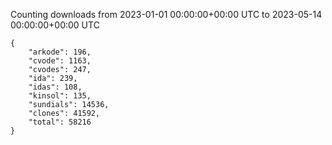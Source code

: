 
Counting downloads from 2023-01-01 00:00:00+00:00 UTC to 2023-05-14 00:00:00+00:00 UTC

```
{
    "arkode": 196,
    "cvode": 1163,
    "cvodes": 247,
    "ida": 239,
    "idas": 108,
    "kinsol": 135,
    "sundials": 14536,
    "clones": 41592,
    "total": 58216
}
```
